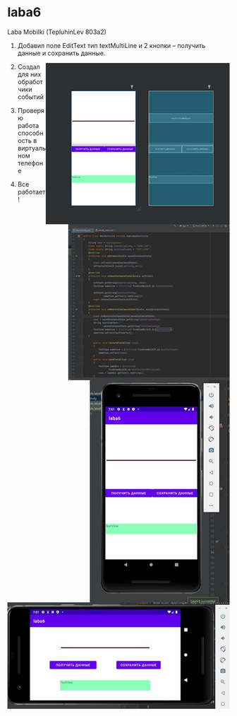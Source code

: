 # laba6
Laba Mobilki (TepluhinLev 803a2)

1.	Добавил поле EditText тип textMultiLine и 2 кнопки – получить данные и сохранить данные.
<img style="float: right;" src="1.jpg">

2.	Создал для них обработчики событий
<img style="float: right;" src="2.jpg">

3.	Проверяю работа способность в виртуальном телефоне
<img style="float: right;" src="3.jpg">

4.	Все работает! 
<img style="float: right;" src="4.jpg">

